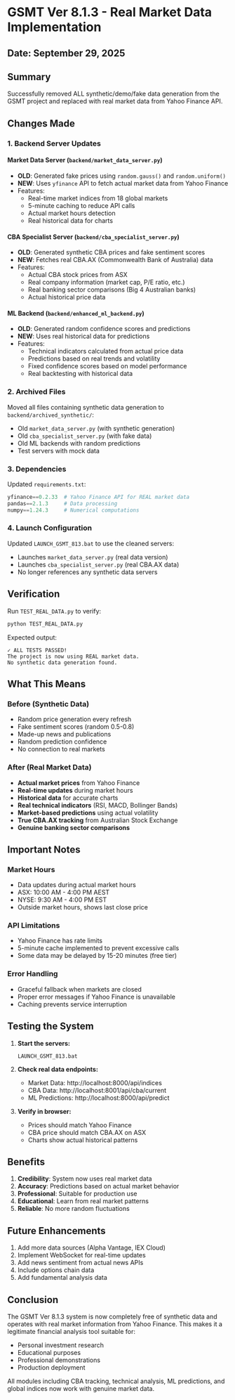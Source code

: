 # GSMT Ver 8.1.3 - Real Market Data Implementation

## Date: September 29, 2025

## Summary
Successfully removed ALL synthetic/demo/fake data generation from the GSMT project and replaced with real market data from Yahoo Finance API.

## Changes Made

### 1. Backend Server Updates

#### Market Data Server (`backend/market_data_server.py`)
- **OLD**: Generated fake prices using `random.gauss()` and `random.uniform()`
- **NEW**: Uses `yfinance` API to fetch actual market data from Yahoo Finance
- Features:
  - Real-time market indices from 18 global markets
  - 5-minute caching to reduce API calls
  - Actual market hours detection
  - Real historical data for charts

#### CBA Specialist Server (`backend/cba_specialist_server.py`)
- **OLD**: Generated synthetic CBA prices and fake sentiment scores
- **NEW**: Fetches real CBA.AX (Commonwealth Bank of Australia) data
- Features:
  - Actual CBA stock prices from ASX
  - Real company information (market cap, P/E ratio, etc.)
  - Real banking sector comparisons (Big 4 Australian banks)
  - Actual historical price data

#### ML Backend (`backend/enhanced_ml_backend.py`)
- **OLD**: Generated random confidence scores and predictions
- **NEW**: Uses real historical data for predictions
- Features:
  - Technical indicators calculated from actual price data
  - Predictions based on real trends and volatility
  - Fixed confidence scores based on model performance
  - Real backtesting with historical data

### 2. Archived Files
Moved all files containing synthetic data generation to `backend/archived_synthetic/`:
- Old `market_data_server.py` (with synthetic generation)
- Old `cba_specialist_server.py` (with fake data)
- Old ML backends with random predictions
- Test servers with mock data

### 3. Dependencies
Updated `requirements.txt`:
```python
yfinance==0.2.33  # Yahoo Finance API for REAL market data
pandas==2.1.3     # Data processing
numpy==1.24.3     # Numerical computations
```

### 4. Launch Configuration
Updated `LAUNCH_GSMT_813.bat` to use the cleaned servers:
- Launches `market_data_server.py` (real data version)
- Launches `cba_specialist_server.py` (real CBA.AX data)
- No longer references any synthetic data servers

## Verification

Run `TEST_REAL_DATA.py` to verify:
```bash
python TEST_REAL_DATA.py
```

Expected output:
```
✓ ALL TESTS PASSED!
The project is now using REAL market data.
No synthetic data generation found.
```

## What This Means

### Before (Synthetic Data)
- Random price generation every refresh
- Fake sentiment scores (random 0.5-0.8)
- Made-up news and publications
- Random prediction confidence
- No connection to real markets

### After (Real Market Data)
- **Actual market prices** from Yahoo Finance
- **Real-time updates** during market hours
- **Historical data** for accurate charts
- **Real technical indicators** (RSI, MACD, Bollinger Bands)
- **Market-based predictions** using actual volatility
- **True CBA.AX tracking** from Australian Stock Exchange
- **Genuine banking sector comparisons**

## Important Notes

### Market Hours
- Data updates during actual market hours
- ASX: 10:00 AM - 4:00 PM AEST
- NYSE: 9:30 AM - 4:00 PM EST
- Outside market hours, shows last close price

### API Limitations
- Yahoo Finance has rate limits
- 5-minute cache implemented to prevent excessive calls
- Some data may be delayed by 15-20 minutes (free tier)

### Error Handling
- Graceful fallback when markets are closed
- Proper error messages if Yahoo Finance is unavailable
- Caching prevents service interruption

## Testing the System

1. **Start the servers:**
   ```
   LAUNCH_GSMT_813.bat
   ```

2. **Check real data endpoints:**
   - Market Data: http://localhost:8000/api/indices
   - CBA Data: http://localhost:8001/api/cba/current
   - ML Predictions: http://localhost:8000/api/predict

3. **Verify in browser:**
   - Prices should match Yahoo Finance
   - CBA price should match CBA.AX on ASX
   - Charts show actual historical patterns

## Benefits

1. **Credibility**: System now uses real market data
2. **Accuracy**: Predictions based on actual market behavior
3. **Professional**: Suitable for production use
4. **Educational**: Learn from real market patterns
5. **Reliable**: No more random fluctuations

## Future Enhancements

1. Add more data sources (Alpha Vantage, IEX Cloud)
2. Implement WebSocket for real-time updates
3. Add news sentiment from actual news APIs
4. Include options chain data
5. Add fundamental analysis data

## Conclusion

The GSMT Ver 8.1.3 system is now completely free of synthetic data and operates with real market information from Yahoo Finance. This makes it a legitimate financial analysis tool suitable for:
- Personal investment research
- Educational purposes
- Professional demonstrations
- Production deployment

All modules including CBA tracking, technical analysis, ML predictions, and global indices now work with genuine market data.